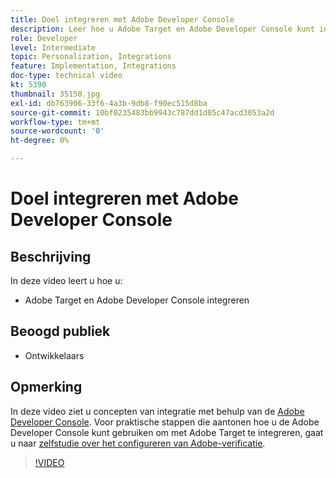 ```yaml
---
title: Doel integreren met Adobe Developer Console
description: Leer hoe u Adobe Target en Adobe Developer Console kunt integreren.
role: Developer
level: Intermediate
topic: Personalization, Integrations
feature: Implementation, Integrations
doc-type: technical video
kt: 5390
thumbnail: 35150.jpg
exl-id: db763906-33f6-4a3b-9db8-f90ec515d8ba
source-git-commit: 10bf0235483bb9943c787dd1d05c47acd3053a2d
workflow-type: tm+mt
source-wordcount: '0'
ht-degree: 0%

---
```


# Doel integreren met Adobe Developer Console

## Beschrijving

In deze video leert u hoe u:

* Adobe Target en Adobe Developer Console integreren

## Beoogd publiek

* Ontwikkelaars

## Opmerking

In deze video ziet u concepten van integratie met behulp van de [Adobe Developer Console](https://developer.adobe.com/developer-console/). Voor praktische stappen die aantonen hoe u de Adobe Developer Console kunt gebruiken om met Adobe Target te integreren, gaat u naar [zelfstudie over het configureren van Adobe-verificatie](https://experienceleague.adobe.com/docs/target-learn/tutorials/apis/configure-io-target-integration.html?lang=en).

>[!VIDEO](https://video.tv.adobe.com/v/35150/?quality=12)
